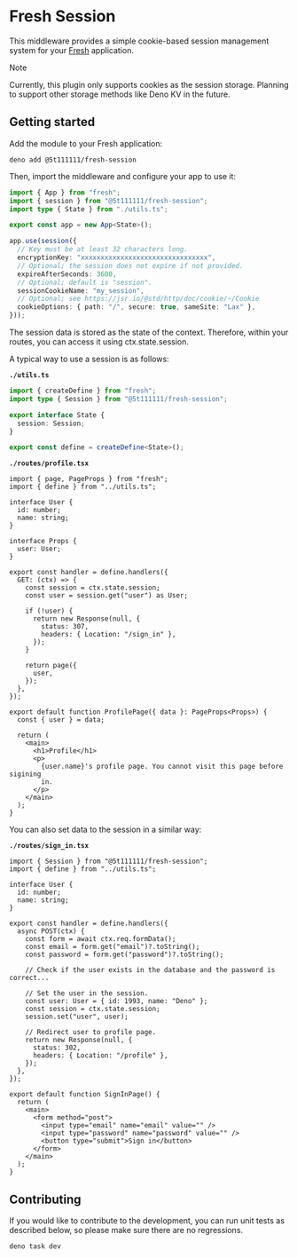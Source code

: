 # Fresh Session

This middleware provides a simple cookie-based session management system for
your [Fresh](https://fresh.deno.dev/) application.

> [!NOTE]
> Currently, this plugin only supports cookies as the session storage. Planning
> to support other storage methods like Deno KV in the future.

## Getting started

Add the module to your Fresh application:

```shell
deno add @5t111111/fresh-session
```

Then, import the middleware and configure your app to use it:

```ts
import { App } from "fresh";
import { session } from "@5t111111/fresh-session";
import type { State } from "./utils.ts";

export const app = new App<State>();

app.use(session({
  // Key must be at least 32 characters long.
  encryptionKey: "xxxxxxxxxxxxxxxxxxxxxxxxxxxxxxxx",
  // Optional; the session does not expire if not provided.
  expireAfterSeconds: 3600,
  // Optional; default is "session".
  sessionCookieName: "my_session",
  // Optional; see https://jsr.io/@std/http/doc/cookie/~/Cookie
  cookieOptions: { path: "/", secure: true, sameSite: "Lax" },
}));
```

The session data is stored as the state of the context. Therefore, within your
routes, you can access it using ctx.state.session.

A typical way to use a session is as follows:

**`./utils.ts`**

```ts
import { createDefine } from "fresh";
import type { Session } from "@5t111111/fresh-session";

export interface State {
  session: Session;
}

export const define = createDefine<State>();
```

**`./routes/profile.tsx`**

```tsx
import { page, PageProps } from "fresh";
import { define } from "../utils.ts";

interface User {
  id: number;
  name: string;
}

interface Props {
  user: User;
}

export const handler = define.handlers({
  GET: (ctx) => {
    const session = ctx.state.session;
    const user = session.get("user") as User;

    if (!user) {
      return new Response(null, {
        status: 307,
        headers: { Location: "/sign_in" },
      });
    }

    return page({
      user,
    });
  },
});

export default function ProfilePage({ data }: PageProps<Props>) {
  const { user } = data;

  return (
    <main>
      <h1>Profile</h1>
      <p>
        {user.name}'s profile page. You cannot visit this page before sigining
        in.
      </p>
    </main>
  );
}
```

You can also set data to the session in a similar way:

**`./routes/sign_in.tsx`**

```tsx
import { Session } from "@5t111111/fresh-session";
import { define } from "../utils.ts";

interface User {
  id: number;
  name: string;
}

export const handler = define.handlers({
  async POST(ctx) {
    const form = await ctx.req.formData();
    const email = form.get("email")?.toString();
    const password = form.get("password")?.toString();

    // Check if the user exists in the database and the password is correct...

    // Set the user in the session.
    const user: User = { id: 1993, name: "Deno" };
    const session = ctx.state.session;
    session.set("user", user);

    // Redirect user to profile page.
    return new Response(null, {
      status: 302,
      headers: { Location: "/profile" },
    });
  },
});

export default function SignInPage() {
  return (
    <main>
      <form method="post">
        <input type="email" name="email" value="" />
        <input type="password" name="password" value="" />
        <button type="submit">Sign in</button>
      </form>
    </main>
  );
}
```

## Contributing

If you would like to contribute to the development, you can run unit tests as
described below, so please make sure there are no regressions.

```shell
deno task dev
```

